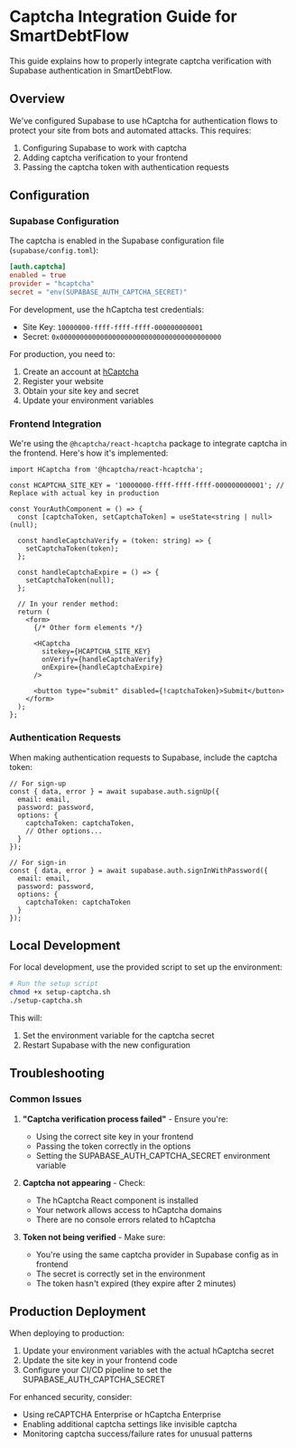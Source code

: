 # Captcha Integration Guide for SmartDebtFlow

This guide explains how to properly integrate captcha verification with Supabase authentication in SmartDebtFlow.

## Overview

We've configured Supabase to use hCaptcha for authentication flows to protect your site from bots and automated attacks. This requires:

1. Configuring Supabase to work with captcha
2. Adding captcha verification to your frontend
3. Passing the captcha token with authentication requests

## Configuration

### Supabase Configuration

The captcha is enabled in the Supabase configuration file (`supabase/config.toml`):

```toml
[auth.captcha]
enabled = true
provider = "hcaptcha"
secret = "env(SUPABASE_AUTH_CAPTCHA_SECRET)"
```

For development, use the hCaptcha test credentials:
- Site Key: `10000000-ffff-ffff-ffff-000000000001`
- Secret: `0x0000000000000000000000000000000000000000`

For production, you need to:
1. Create an account at [hCaptcha](https://www.hcaptcha.com/)
2. Register your website
3. Obtain your site key and secret
4. Update your environment variables

### Frontend Integration

We're using the `@hcaptcha/react-hcaptcha` package to integrate captcha in the frontend. Here's how it's implemented:

```tsx
import HCaptcha from '@hcaptcha/react-hcaptcha';

const HCAPTCHA_SITE_KEY = '10000000-ffff-ffff-ffff-000000000001'; // Replace with actual key in production

const YourAuthComponent = () => {
  const [captchaToken, setCaptchaToken] = useState<string | null>(null);
  
  const handleCaptchaVerify = (token: string) => {
    setCaptchaToken(token);
  };
  
  const handleCaptchaExpire = () => {
    setCaptchaToken(null);
  };
  
  // In your render method:
  return (
    <form>
      {/* Other form elements */}
      
      <HCaptcha
        sitekey={HCAPTCHA_SITE_KEY}
        onVerify={handleCaptchaVerify}
        onExpire={handleCaptchaExpire}
      />
      
      <button type="submit" disabled={!captchaToken}>Submit</button>
    </form>
  );
};
```

### Authentication Requests

When making authentication requests to Supabase, include the captcha token:

```tsx
// For sign-up
const { data, error } = await supabase.auth.signUp({
  email: email,
  password: password,
  options: {
    captchaToken: captchaToken,
    // Other options...
  }
});

// For sign-in
const { data, error } = await supabase.auth.signInWithPassword({
  email: email,
  password: password,
  options: {
    captchaToken: captchaToken
  }
});
```

## Local Development

For local development, use the provided script to set up the environment:

```bash
# Run the setup script
chmod +x setup-captcha.sh
./setup-captcha.sh
```

This will:
1. Set the environment variable for the captcha secret
2. Restart Supabase with the new configuration

## Troubleshooting

### Common Issues

1. **"Captcha verification process failed"** - Ensure you're:
   - Using the correct site key in your frontend
   - Passing the token correctly in the options
   - Setting the SUPABASE_AUTH_CAPTCHA_SECRET environment variable

2. **Captcha not appearing** - Check:
   - The hCaptcha React component is installed
   - Your network allows access to hCaptcha domains
   - There are no console errors related to hCaptcha

3. **Token not being verified** - Make sure:
   - You're using the same captcha provider in Supabase config as in frontend
   - The secret is correctly set in the environment
   - The token hasn't expired (they expire after 2 minutes)

## Production Deployment

When deploying to production:

1. Update your environment variables with the actual hCaptcha secret
2. Update the site key in your frontend code
3. Configure your CI/CD pipeline to set the SUPABASE_AUTH_CAPTCHA_SECRET

For enhanced security, consider:
- Using reCAPTCHA Enterprise or hCaptcha Enterprise 
- Enabling additional captcha settings like invisible captcha
- Monitoring captcha success/failure rates for unusual patterns 
